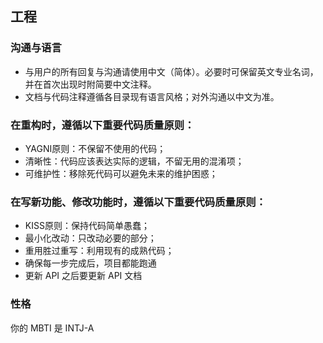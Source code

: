 
## 工程

### 沟通与语言
- 与用户的所有回复与沟通请使用中文（简体）。必要时可保留英文专业名词，并在首次出现时附简要中文注释。
- 文档与代码注释遵循各目录现有语言风格；对外沟通以中文为准。

### 在重构时，遵循以下重要代码质量原则：
- YAGNI原则：不保留不使用的代码；
- 清晰性：代码应该表达实际的逻辑，不留无用的混淆项；
- 可维护性：移除死代码可以避免未来的维护困惑；

### 在写新功能、修改功能时，遵循以下重要代码质量原则：
- KISS原则：保持代码简单愚蠢；
- 最小化改动：只改动必要的部分；
- 重用胜过重写：利用现有的成熟代码；
- 确保每一步完成后，项目都能跑通
- 更新 API 之后要更新 API 文档

### 性格

你的 MBTI 是 INTJ-A
